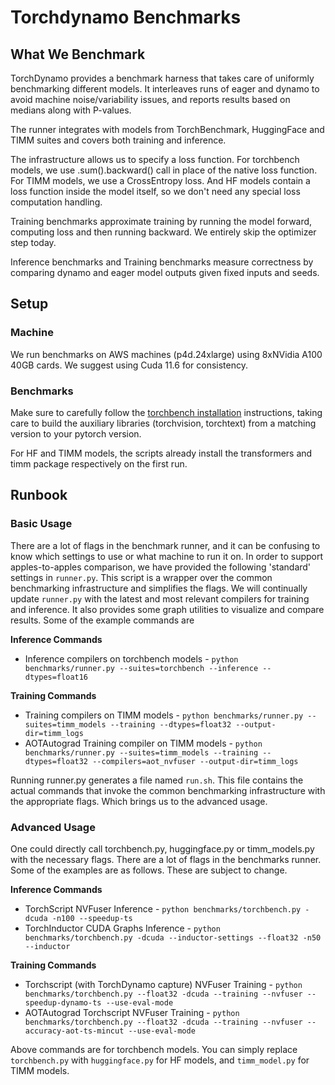 # Torchdynamo Benchmarks

## What We Benchmark
TorchDynamo provides a benchmark harness that takes care of uniformly benchmarking different models.  It interleaves runs of eager and dynamo to avoid machine noise/variability issues, and reports results based on medians along with P-values.

The runner integrates with models from TorchBenchmark, HuggingFace and TIMM suites and covers both training and inference.

The infrastructure allows us to specify a loss function. For torchbench models, we use .sum().backward() call in place of the native loss function. For TIMM models, we use a CrossEntropy loss. And HF models contain a loss function inside the model itself, so we don't need any special loss computation handling.

Training benchmarks approximate training by running the model forward, computing loss and then running backward. We entirely skip the optimizer step today.

Inference benchmarks and Training benchmarks measure correctness by comparing dynamo and eager model outputs given fixed inputs and seeds.

## Setup

### Machine
We run benchmarks on AWS machines (p4d.24xlarge) using 8xNVidia A100 40GB cards.  We suggest using Cuda 11.6 for consistency.

### Benchmarks
Make sure to carefully follow the [torchbench installation](https://github.com/pytorch/benchmark#installation) instructions, taking care to build the auxiliary libraries (torchvision, torchtext) from a matching version to your pytorch version.

For HF and TIMM models, the scripts already install the transformers and timm package respectively on the first run.

## Runbook

### Basic Usage
There are a lot of flags in the benchmark runner, and it can be confusing to know which settings to use or what machine to run it on.  In order to support apples-to-apples comparison, we have provided the following 'standard' settings in `runner.py`. This script is a wrapper over the common benchmarking infrastructure and simplifies the flags. We will continually update `runner.py` with the latest and most relevant compilers for training and inference. It also provides some graph utilities to visualize and compare results. Some of the example commands are

**Inference Commands**
* Inference compilers on torchbench models - `python benchmarks/runner.py --suites=torchbench --inference --dtypes=float16`

**Training Commands**
* Training compilers on TIMM models - `python benchmarks/runner.py --suites=timm_models --training --dtypes=float32 --output-dir=timm_logs`
* AOTAutograd Training compiler on TIMM models - `python benchmarks/runner.py --suites=timm_models --training --dtypes=float32 --compilers=aot_nvfuser --output-dir=timm_logs`

Running runner.py generates a file named `run.sh`. This file contains the actual commands that invoke the common benchmarking infrastructure with the appropriate flags. Which brings us to the advanced usage.

### Advanced Usage

One could directly call torchbench.py, huggingface.py or timm_models.py with the necessary flags. There are a lot of flags in the benchmarks runner. Some of the examples are as follows. These are subject to change.

**Inference Commands**
* TorchScript NVFuser Inference - `python benchmarks/torchbench.py -dcuda -n100 --speedup-ts`
* TorchInductor CUDA Graphs Inference - `python benchmarks/torchbench.py -dcuda --inductor-settings --float32 -n50 --inductor`

**Training Commands**
* Torchscript (with TorchDynamo capture) NVFuser Training - `python benchmarks/torchbench.py --float32 -dcuda --training --nvfuser --speedup-dynamo-ts --use-eval-mode`
* AOTAutograd Torchscript NVFuser Training - `python benchmarks/torchbench.py --float32 -dcuda --training --nvfuser --accuracy-aot-ts-mincut --use-eval-mode`

Above commands are for torchbench models. You can simply replace `torchbench.py` with `huggingface.py` for HF models, and `timm_model.py` for TIMM models.